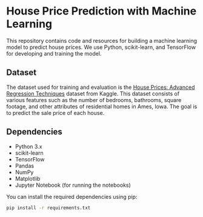 # House Price Prediction with Machine Learning

This repository contains code and resources for building a machine learning model to predict house prices. We use Python, scikit-learn, and TensorFlow for developing and training the model.

## Dataset

The dataset used for training and evaluation is the [House Prices: Advanced Regression Techniques](https://www.kaggle.com/c/house-prices-advanced-regression-techniques) dataset from Kaggle. This dataset consists of various features such as the number of bedrooms, bathrooms, square footage, and other attributes of residential homes in Ames, Iowa. The goal is to predict the sale price of each house.

## Dependencies

- Python 3.x
- scikit-learn
- TensorFlow
- Pandas
- NumPy
- Matplotlib
- Jupyter Notebook (for running the notebooks)

You can install the required dependencies using pip:

```bash
pip install -r requirements.txt

